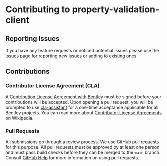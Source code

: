 # Contributing to property-validation-client

## Reporting Issues

If you have any feature requests or noticed potential issues please use the [Issues](https://github.com/iTwin/property-validation-client/issues) page for reporting new issues or adding to existing ones.

## Contributions

### Contributor License Agreement (CLA)

A [Contribution License Agreement with Bentley](https://gist.github.com/imodeljs-admin/9a071844d3a8d420092b5cf360e978ca) must be signed before your contributions will be accepted. Upon opening a pull request, you will be prompted to use [cla-assistant](https://cla-assistant.io/) for a one-time acceptance applicable for all Bentley projects.
You can read more about [Contributor License Agreements](https://en.wikipedia.org/wiki/Contributor_License_Agreement) on Wikipedia.

### Pull Requests

All submissions go through a review process.
We use GitHub pull requests for this purpose.
All pull requests must be approved by at least one person and must pass build checks before they can be merged to the `main` branch.
Consult [GitHub Help](https://help.github.com/articles/about-pull-requests/) for more information on using pull requests.
